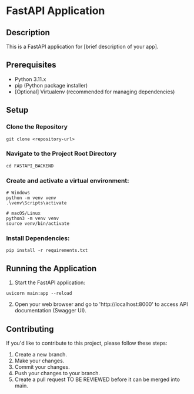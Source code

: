 # FastAPI Application

## Description
This is a FastAPI application for [brief description of your app].

## Prerequisites
- Python 3.11.x
- pip (Python package installer)
- [Optional] Virtualenv (recommended for managing dependencies)

## Setup

### Clone the Repository
```
git clone <repository-url>
```

### Navigate to the Project Root Directory
```
cd FASTAPI_BACKEND
```

### Create and activate a virtual environment:
```
# Windows
python -m venv venv
.\venv\Scripts\activate

# macOS/Linux
python3 -m venv venv
source venv/bin/activate
```

### Install Dependencies:
```
pip install -r requirements.txt
```

## Running the Application
1. Start the FastAPI application:
```
uvicorn main:app --reload
```

2. Open your web browser and go to 'http://localhost:8000' to access API documentation (Swagger UI).

## Contributing
If you'd like to contribute to this project, please follow these steps:
1. Create a new branch.
2. Make your changes.
3. Commit your changes.
4. Push your changes to your branch.
5. Create a pull request TO BE REVIEWED before it can be merged into main.